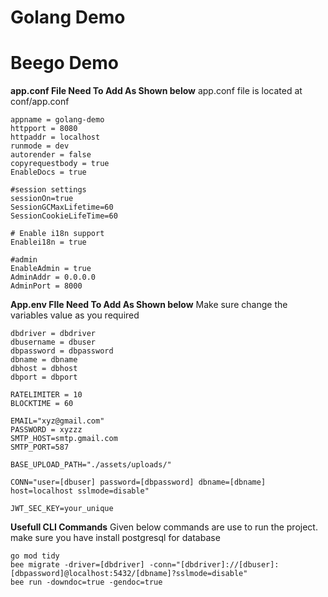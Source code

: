 # Golang Demo 
# Beego Demo

**app.conf File Need To Add As Shown below**
app.conf file is located at conf/app.conf
```
appname = golang-demo
httpport = 8080
httpaddr = localhost
runmode = dev
autorender = false
copyrequestbody = true
EnableDocs = true

#session settings
sessionOn=true
SessionGCMaxLifetime=60
SessionCookieLifeTime=60

# Enable i18n support
Enablei18n = true

#admin
EnableAdmin = true
AdminAddr = 0.0.0.0
AdminPort = 8000
```
**App.env FIle Need To Add As Shown below**
Make sure change the variables value as you required 
```
dbdriver = dbdriver
dbusername = dbuser
dbpassword = dbpassword
dbname = dbname
dbhost = dbhost
dbport = dbport

RATELIMITER = 10
BLOCKTIME = 60 

EMAIL="xyz@gmail.com"
PASSWORD = xyzzz
SMTP_HOST=smtp.gmail.com
SMTP_PORT=587

BASE_UPLOAD_PATH="./assets/uploads/"

CONN="user=[dbuser] password=[dbpassword] dbname=[dbname] host=localhost sslmode=disable"

JWT_SEC_KEY=your_unique
```

**Usefull CLI Commands**
Given below commands are use to run the project.
make sure you have install postgresql for database

```
go mod tidy
bee migrate -driver=[dbdriver] -conn="[dbdriver]://[dbuser]:[dbpassword]@localhost:5432/[dbname]?sslmode=disable"
bee run -downdoc=true -gendoc=true
```
